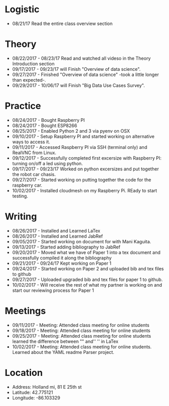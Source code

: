 # Logistic

* 08/21/17 Read the entire class overview section 

# Theory

* 08/22/2017 - 08/23/17 Read and watched all videso in the Theory Introduction section
* 09/17/2017 - 09/23/17 will Finish "Overview of data science".
* 09/27/2017 - Finished  "Overview of data science" -took a little longer than expected-.
* 09/29/2017 - 10/06/17 will Finish "Big Data Use Cases Survey".

# Practice

* 08/24/2017  - Bought Raspberry PI
* 08/24/2017  - Bought ESP8266
* 08/25/2017  - Enabled Python 2 and 3 via pyenv on OSX
* 09/10/2017  - Setup Raspberry PI and started working on alternative ways to access it.
* 09/11/2017  - Accessed Raspberry PI via SSH (terminal only) and RealVNC from Linux.
* 09/12/2017  - Successfully completed first excersize with Raspberry PI: turning on/off a led using python.
* 09/17/2017  - 09/23/17 Worked on python excersizes and put together the robot car chasis.
* 09/27/2017  - Started working on putting together the code for the raspberry car. 
* 10/02/2017  - Installed cloudmesh on my Raspberry Pi. REady to start testing.

# Writing

* 08/26/2017  - Installed and Learned LaTex
* 08/26/2017  - Installed and Learned JabRef
* 09/05/2017  - Started working on document for with Mani Kaguita.
* 09/13/2017  - Started adding bibliography to JabRef
* 09/20/2017  - Moved what we have of Paper 1 into a tex document and successfully compiled it along the bibliography
* 09/21/2017  - 09/24/17 Kept working on Paper 1
* 09/24/2017  - Started working on Paper 2 and uploaded bib and tex files to github 
* 09/27/2017  - Uploaded upgraded bib and tex files for paper 1 to github.
* 10/02/2017  - Will receive the rest of what my partner is working on and start our reviewing process for Paper 1

# Meetings

* 09/11/2017  - Meeting: Attended class meeting for online students
* 09/18/2017  - Meeting: Attended class meeting for online students
* 09/25/2017  - Meeting: Attended class meeting for online students learned the difference between "" and'' '' in LaTex
* 10/02/2017  - Meeting: Attended class meeting for online students. Learned about the YAML readme Parser project.

# Location

* Address: Holland mi, 81 E 25th st
* Latitude: 42.775121
* Longitude: -86.103329 
